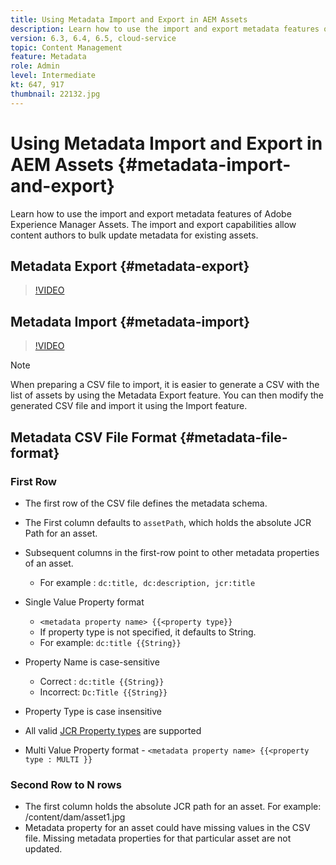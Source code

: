 ```yaml
---
title: Using Metadata Import and Export in AEM Assets
description: Learn how to use the import and export metadata features of Adobe Experience Manager Assets. The import and export capabilities allow content authors to bulk update metadata for existing assets.
version: 6.3, 6.4, 6.5, cloud-service
topic: Content Management
feature: Metadata
role: Admin
level: Intermediate
kt: 647, 917
thumbnail: 22132.jpg
---
```


# Using Metadata Import and Export in AEM Assets {#metadata-import-and-export}

Learn how to use the import and export metadata features of Adobe Experience Manager Assets. The import and export capabilities allow content authors to bulk update metadata for existing assets.

## Metadata Export {#metadata-export}

>[!VIDEO](https://video.tv.adobe.com/v/22132/?quality=12&learn=on)

## Metadata Import {#metadata-import}

>[!VIDEO](https://video.tv.adobe.com/v/21374/?quality=12&learn=on)

>[!NOTE]
>
> When preparing a CSV file to import, it is easier to generate a CSV with the list of assets by using the Metadata Export feature. You can then modify the generated CSV file and import it using the Import feature.

## Metadata CSV File Format {#metadata-file-format}

### First Row

* The first row of the CSV file defines the metadata schema.
* The First column defaults to `assetPath`, which holds the absolute JCR Path for an asset.

* Subsequent columns in the first-row point to other metadata properties of an asset.
  * For example : `dc:title, dc:description, jcr:title`

* Single Value Property format

  * `<metadata property name> {{<property type}}`
  * If property type is not specified, it defaults to String.
  * For example: `dc:title {{String}}`

* Property Name is case-sensitive
  * Correct : `dc:title {{String}}`
  * Incorrect: `Dc:Title {{String}}`

* Property Type is case insensitive
* All valid [JCR Property types](https://docs.adobe.com/content/docs/en/spec/jsr170/javadocs/jcr-2.0/javax/jcr/PropertyType.html) are supported  

* Multi Value Property format - `<metadata property name> {{<property type : MULTI }}`

### Second Row to N rows

* The first column holds the absolute JCR path for an asset. For example: /content/dam/asset1.jpg
* Metadata property for an asset could have missing values in the CSV file. Missing metadata properties for that particular asset are not updated.
